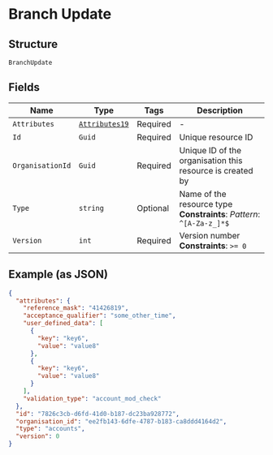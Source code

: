 
# Branch Update

## Structure

`BranchUpdate`

## Fields

| Name | Type | Tags | Description |
|  --- | --- | --- | --- |
| `Attributes` | [`Attributes19`](../../doc/models/attributes-19.md) | Required | - |
| `Id` | `Guid` | Required | Unique resource ID |
| `OrganisationId` | `Guid` | Required | Unique ID of the organisation this resource is created by |
| `Type` | `string` | Optional | Name of the resource type<br>**Constraints**: *Pattern*: `^[A-Za-z_]*$` |
| `Version` | `int` | Required | Version number<br>**Constraints**: `>= 0` |

## Example (as JSON)

```json
{
  "attributes": {
    "reference_mask": "41426819",
    "acceptance_qualifier": "some_other_time",
    "user_defined_data": [
      {
        "key": "key6",
        "value": "value8"
      },
      {
        "key": "key6",
        "value": "value8"
      }
    ],
    "validation_type": "account_mod_check"
  },
  "id": "7826c3cb-d6fd-41d0-b187-dc23ba928772",
  "organisation_id": "ee2fb143-6dfe-4787-b183-ca8ddd4164d2",
  "type": "accounts",
  "version": 0
}
```

